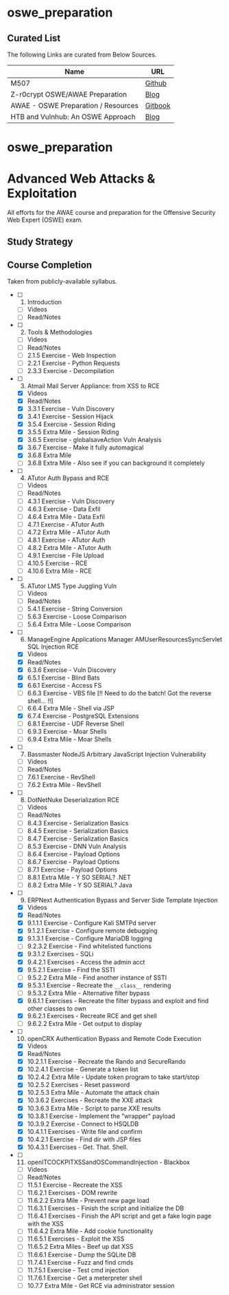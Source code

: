 # oswe_preparation





## Curated List

The following Links are curated from Below Sources.

| Name | URL |
| ------ | ------ |
| M507  | [Github](https://github.com/M507/AWAE-Preparation/) |
| Z-r0crypt OSWE/AWAE Preparation | [Blog](https://z-r0crypt.github.io/blog/2020/01/22/oswe/awae-preparation/) |
| AWAE - OSWE Preparation / Resources | [Gitbook](https://jorgectf.gitbook.io/awae-oswe-preparation-resources/) |
| HTB and Vulnhub: An OSWE Approach | [Blog](https://klezvirus.github.io/Misc/HTB-VH-OSWE/) |




# oswe_preparation

# Advanced Web Attacks & Exploitation

All efforts for the AWAE course and preparation for the Offensive Security Web Expert (OSWE) exam.

## Study Strategy



## Course Completion
Taken from publicly-available syllabus.
 * [ ] 1. Introduction
   * [ ] Videos
   * [ ] Read/Notes
 * [ ] 2. Tools & Methodologies
   * [ ] Videos
   * [ ] Read/Notes
   * [ ] 2.1.5 Exercise - Web Inspection
   * [ ] 2.2.1 Exercise - Python Requests
   * [ ] 2.3.3 Exercise - Decompilation
 * [ ] 3. Atmail Mail Server Appliance: from XSS to RCE
   * [X] Videos
   * [X] Read/Notes
   * [X] 3.3.1 Exercise - Vuln Discovery
   * [X] 3.4.1 Exercise - Session Hijack
   * [X] 3.5.4 Exercise - Session Riding
   * [X] 3.5.5 Extra Mile - Session Riding
   * [X] 3.6.5 Exercise - globalsaveAction Vuln Analysis
   * [X] 3.6.7 Exercise - Make it fully automagical
   * [X] 3.6.8 Extra Mile
   * [ ] 3.6.8 Extra Mile - Also see if you can background it completely
 * [ ] 4. ATutor Auth Bypass and RCE
   * [ ] Videos
   * [ ] Read/Notes
   * [ ] 4.3.1 Exercise - Vuln Discovery
   * [ ] 4.6.3 Exercise - Data Exfil
   * [ ] 4.6.4 Extra Mile - Data Exfil
   * [ ] 4.7.1 Exercise - ATutor Auth
   * [ ] 4.7.2 Extra Mile - ATutor Auth
   * [ ] 4.8.1 Exercise - ATutor Auth
   * [ ] 4.8.2 Extra Mile - ATutor Auth
   * [ ] 4.9.1 Exercise - File Upload
   * [ ] 4.10.5 Exercise - RCE
   * [ ] 4.10.6 Extra Mile - RCE
 * [ ] 5. ATutor LMS Type Juggling Vuln
   * [ ] Videos
   * [ ] Read/Notes
   * [ ] 5.4.1 Exercise - String Conversion
   * [ ] 5.6.3 Exercise - Loose Comparison
   * [ ] 5.6.4 Extra Mile - Loose Comparison
 * [ ] 6. ManageEngine Applications Manager AMUserResourcesSyncServlet SQL Injection RCE
   * [X] Videos
   * [X] Read/Notes
   * [X] 6.3.6 Exercise - Vuln Discovery
   * [X] 6.5.1 Exercise - Blind Bats
   * [X] 6.6.1 Exercise - Access FS
   * [ ] 6.6.3 Exercise - VBS file [!! Need to do the batch! Got the reverse shell... !!]
   * [ ] 6.6.4 Extra Mile - Shell via JSP
   * [X] 6.7.4 Exercise - PostgreSQL Extensions
   * [ ] 6.8.1 Exercise - UDF Reverse Shell
   * [ ] 6.9.3 Exercise - Moar Shells
   * [ ] 6.9.4 Extra Mile - Moar Shells
 * [ ] 7. Bassmaster NodeJS Arbitrary JavaScript Injection Vulnerability
   * [ ] Videos
   * [ ] Read/Notes
   * [ ] 7.6.1 Exercise - RevShell
   * [ ] 7.6.2 Extra Mile - RevShell
 * [ ] 8. DotNetNuke Deserialization RCE
   * [ ] Videos
   * [ ] Read/Notes
   * [ ] 8.4.3 Exercise - Serialization Basics
   * [ ] 8.4.5 Exercise - Serialization Basics
   * [ ] 8.4.7 Exercise - Serialization Basics
   * [ ] 8.5.3 Exercise - DNN Vuln Analysis
   * [ ] 8.6.4 Exercise - Payload Options
   * [ ] 8.6.7 Exercise - Payload Options
   * [ ] 8.7.1 Exercise - Payload Options
   * [ ] 8.8.1 Extra Mile - Y SO SERIAL? .NET
   * [ ] 8.8.2 Extra Mile - Y SO SERIAL? Java
 * [ ] 9. ERPNext Authentication Bypass and Server Side Template Injection
   * [X] Videos
   * [X] Read/Notes
   * [X] 9.1.1.1 Exercise - Configure Kali SMTPd server
   * [X] 9.1.2.1 Exercise - Configure remote debugging
   * [X] 9.1.3.1 Exercise - Configure MariaDB logging
   * [ ] 9.2.3.2 Exercise - Find whitelisted functions
   * [X] 9.3.1.2 Exercises - SQLi
   * [X] 9.4.2.1 Exercises - Access the admin acct
   * [X] 9.5.2.1 Exercise - Find the SSTI
   * [ ] 9.5.2.2 Extra Mile - Find another instance of SSTI
   * [X] 9.5.3.1 Exercise - Recreate the `__class__` rendering
   * [ ] 9.5.3.2 Extra Mile - Alternative filter bypass
   * [X] 9.6.1.1 Exercises - Recreate the filter bypass and exploit and find other classes to own
   * [X] 9.6.2.1 Exercises - Recreate RCE and get shell
   * [ ] 9.6.2.2 Extra Mile - Get output to display
 * [ ] 10. openCRX Authentication Bypass and Remote Code Execution
   * [X] Videos
   * [X] Read/Notes
   * [X] 10.2.1.1 Exercise - Recreate the Rando and SecureRando
   * [X] 10.2.4.1 Exercise - Generate a token list
   * [X] 10.2.4.2 Extra Mile - Update token program to take start/stop
   * [X] 10.2.5.2 Exercises - Reset password
   * [X] 10.2.5.3 Extra Mile - Automate the attack chain
   * [X] 10.3.6.2 Exercises - Recreate the XXE attack
   * [X] 10.3.6.3 Extra Mile - Script to parse XXE results
   * [X] 10.3.8.1 Exercise - Implement the "wrapper" payload
   * [X] 10.3.9.2 Exercise - Connect to HSQLDB
   * [X] 10.4.1.1 Exercises - Write file and confirm
   * [X] 10.4.2.1 Exercise - Find dir with JSP files
   * [X] 10.4.3.1 Exercises - Get. That. Shell.
 * [ ] 11. openITCOCKPITXSSandOSCommandInjection - Blackbox
   * [ ] Videos
   * [ ] Read/Notes
   * [ ] 11.5.1 Exercise - Recreate the XSS
   * [ ] 11.6.2.1 Exercises - DOM rewrite
   * [ ] 11.6.2.2 Extra Mile - Prevent new page load
   * [ ] 11.6.3.1 Exercises - Finish the script and initialize the DB
   * [ ] 11.6.4.1 Exercises - Finish the API script and get a fake login page with the XSS
   * [ ] 11.6.4.2 Extra Mile - Add cookie functionality
   * [ ] 11.6.5.1 Exercises - Exploit the XSS
   * [ ] 11.6.5.2 Extra Miles - Beef up dat XSS
   * [ ] 11.6.6.1 Exercise - Dump the SQLite DB
   * [ ] 11.7.4.1 Exercise - Fuzz and find cmds
   * [ ] 11.7.5.1 Exercise - Test cmd injection
   * [ ] 11.7.6.1 Exercise - Get a meterpreter shell
   * [ ] 10.7.7 Extra Mile - Get RCE via administrator session
